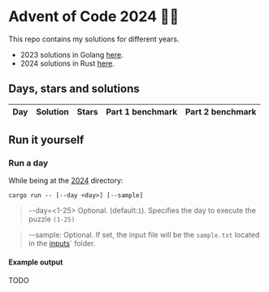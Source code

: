 # Advent of Code 2024 🎄🎁
This repo contains my solutions for different years.
- 2023 solutions in Golang [here](./2023/).
- 2024 solutions in Rust [here](./2024/).

## Days, stars and solutions 
| Day | Solution | Stars | Part 1 benchmark | Part 2 benchmark |
|-----|----------|-------|------------------|------------------|

## Run it yourself
### Run a day 
While being at the [2024](./2024/) directory:
```
cargo run -- [--day <day>] [--sample]
```
> --day=<1-25> Optional. (default:`1`). Specifies the day to execute the puzzle `(1-25)`

> --sample: Optional. If set, the input file will be the `sample.txt` located in the [inputs](./2024/inputs)` folder.

#### Example output
TODO
